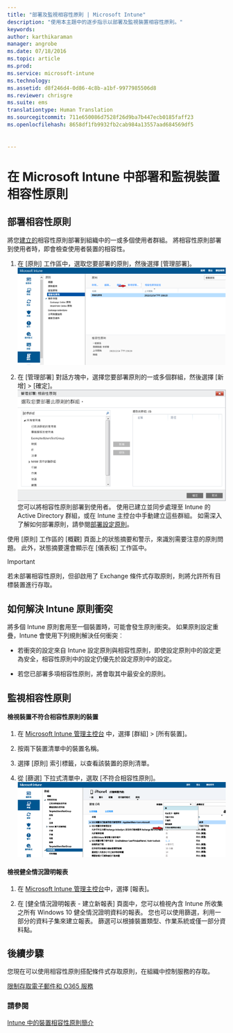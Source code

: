 ```yaml
---
title: "部署及監視相容性原則 | Microsoft Intune"
description: "使用本主題中的逐步指示以部署及監視裝置相容性原則。"
keywords: 
author: karthikaraman
manager: angrobe
ms.date: 07/18/2016
ms.topic: article
ms.prod: 
ms.service: microsoft-intune
ms.technology: 
ms.assetid: d8f246d4-0d86-4c8b-a1bf-9977985506d8
ms.reviewer: chrisgre
ms.suite: ems
translationtype: Human Translation
ms.sourcegitcommit: 711e650086d7528f26d9ba7b447ecb0185faff23
ms.openlocfilehash: 8658df1fb9932fb2cab984a13557aad684569df5


---
```


# 在 Microsoft Intune 中部署和監視裝置相容性原則
## 部署相容性原則
將您[建立的](create-a-device-compliance-policy-in-microsoft-intune.md)相容性原則部署到組織中的一或多個使用者群組。 將相容性原則部署到使用者時，即會檢查使用者裝置的相容性。

1.  在 [原則] 工作區中，選取您要部署的原則，然後選擇 [管理部署]。
![在頂端顯示 [管理部署] 功能表選項的相容性原則頁面的螢幕擷取畫面](./media/intune-sa-3c-deploy-compliance-policy2.png)

2.  在 [管理部署] 對話方塊中，選擇您要部署原則的一或多個群組，然後選擇 [新增] > [確定]。
![管理部署對話方塊的螢幕擷取畫面](./media/intune-sa-3d-deploy-compliance-policy3-Manage.png)您可以將相容性原則部署到使用者。 使用已建立並同步處理至 Intune 的 Active Directory 群組，或在 Intune 主控台中手動建立這些群組。 如需深入了解如何部署原則，請參閱[部署設定原則](manage-settings-and-features-on-your-devices-with-microsoft-intune-policies.md)。

使用 [原則] 工作區的 [概觀] 頁面上的狀態摘要和警示，來識別需要注意的原則問題。 此外，狀態摘要還會顯示在 [儀表板]  工作區中。

> [!IMPORTANT]
> 若未部署相容性原則，但卻啟用了 Exchange 條件式存取原則，則將允許所有目標裝置進行存取。

## 如何解決 Intune 原則衝突
將多個 Intune 原則套用至一個裝置時，可能會發生原則衝突。 如果原則設定重疊，Intune 會使用下列規則解決任何衝突︰

-   若衝突的設定來自 Intune 設定原則與相容性原則，即使設定原則中的設定更為安全，相容性原則中的設定仍優先於設定原則中的設定。

-   若您已部署多項相容性原則，將會取其中最安全的原則。

## 監視相容性原則

#### 檢視裝置不符合相容性原則的裝置

1.  在 [Microsoft Intune 管理主控台](https://manage.microsoft.com) 中，選擇 [群組] > [所有裝置]。

2.  按兩下裝置清單中的裝置名稱。

3.  選擇 [原則] 索引標籤，以查看該裝置的原則清單。

4.  從 [篩選] 下拉式清單中，選取 [不符合相容性原則]。
![在篩選清單中顯示選項清單的螢幕擷取畫面](./media/intune-sa-3e-view-device-noncompliance.png)

#### 檢視健全情況證明報表

1.  在 [Microsoft Intune 管理主控台](https://manage.microsoft.com)中，選擇 [報表]。

2.  在 [健全情況證明報表 - 建立新報表] 頁面中，您可以檢視內含 Intune 所收集之所有 Windows 10 健全情況證明資料的報表。 您也可以使用篩選，利用一部分的資料子集來建立報表。 篩選可以根據裝置類型、作業系統或僅一部分資料點。


## 後續步驟
您現在可以使用相容性原則搭配條件式存取原則，在組織中控制服務的存取。

[限制存取電子郵件和 O365 服務](restrict-access-to-email-and-o365-services-with-microsoft-intune.md)


### 請參閱
[Intune 中的裝置相容性原則簡介](introduction-to-device-compliance-policies-in-microsoft-intune.md)



<!--HONumber=Aug16_HO3-->


